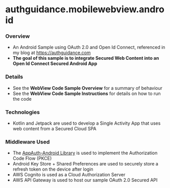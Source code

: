 # authguidance.mobilewebview.android

### Overview

* An Android Sample using OAuth 2.0 and Open Id Connect, referenced in my blog at https://authguidance.com
* **The goal of this sample is to integrate Secured Web Content into an Open Id Connect Secured Android App**

### Details

* See the **WebView Code Sample Overview** for a summary of behaviour
* See the **WebView Code Sample Instructions** for details on how to run the code

### Technologies

* Kotlin and Jetpack are used to develop a Single Activity App that uses web content from a Secured Cloud SPA

### Middleware Used

* The [AppAuth-Android Library](https://github.com/openid/AppAuth-Android) is used to implement the Authorization Code Flow (PKCE)
* Android Key Store + Shared Preferences are used to securely store a refresh token on the device after login
* AWS Cognito is used as a Cloud Authorization Server
* AWS API Gateway is used to host our sample OAuth 2.0 Secured API
